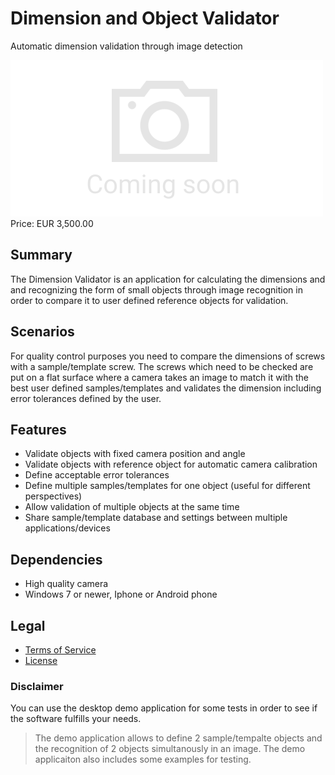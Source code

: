 # Dimension and Object Validator

Automatic dimension validation through image detection

<div class="splash">
    <img class="placeholder" alt="Splash" src="/tpl/img/placeholder_splash.png">
    <div class="price">Price: EUR 3,500.00</div>
    <div class="purchase">
        <!--<a class="button" href="#">Demo</a>
        <a class="button" href="#">Buy</a>-->
    </div>
</div>

## Summary

The Dimension Validator is an application for calculating the dimensions and and recognizing the form of small objects through image recognition in order to compare it to user defined reference objects for validation.

## Scenarios

For quality control purposes you need to compare the dimensions of screws with a sample/template screw. The screws which need to be checked are put on a flat surface where a camera takes an image to match it with the best user defined samples/templates and validates the dimension including error tolerances defined by the user.

## Features

* Validate objects with fixed camera position and angle
* Validate objects with reference object for automatic camera calibration
* Define acceptable error tolerances
* Define multiple samples/templates for one object (useful for different perspectives)
* Allow validation of multiple objects at the same time
* Share sample/template database and settings between multiple applications/devices

## Dependencies

* High quality camera
* Windows 7 or newer, Iphone or Android phone

## Legal

* [Terms of Service](/en/terms)
* [License](/content/licenses/LICENSE%20V2.txt)

### Disclaimer

You can use the desktop demo application for some tests in order to see if the software fulfills your needs.

> The demo application allows to define 2 sample/tempalte objects and the recognition of 2 objects simultanously in an image. The demo applicaiton also includes some examples for testing.
